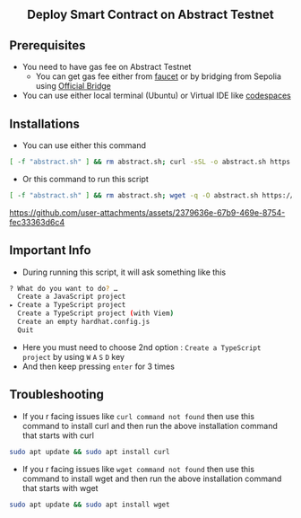 <h2 align=center> Deploy Smart Contract on Abstract Testnet</h2>

## Prerequisites
- You need to have gas fee on Abstract Testnet
  - You can get gas fee either from [faucet](https://faucet.triangleplatform.com/abstract/testnet) or by bridging from Sepolia using [Official Bridge](https://portal.testnet.abs.xyz/bridge/)
- You can use either local terminal (Ubuntu) or Virtual IDE like [codespaces](https://github.com/codespaces)

## Installations
- You can use either this command
 ```bash
[ -f "abstract.sh" ] && rm abstract.sh; curl -sSL -o abstract.sh https://raw.githubusercontent.com/zunxbt/Abstract-Chain/refs/heads/main/abstract.sh && chmod +x abstract.sh && ./abstract.sh
```
- Or this command to run this script
```bash
[ -f "abstract.sh" ] && rm abstract.sh; wget -q -O abstract.sh https://raw.githubusercontent.com/zunxbt/Abstract-Chain/refs/heads/main/abstract.sh && chmod +x abstract.sh && ./abstract.sh
```

https://github.com/user-attachments/assets/2379636e-67b9-469e-8754-fec33363d6c4

## Important Info
- During running this script, it will ask something like this
```bash
? What do you want to do? … 
  Create a JavaScript project
▸ Create a TypeScript project
  Create a TypeScript project (with Viem)
  Create an empty hardhat.config.js
  Quit
```
- Here you must need to choose 2nd option : `Create a TypeScript project` by using `W` `A` `S` `D` key
- And then keep pressing `enter` for 3 times

## Troubleshooting
- If you r facing issues like `curl command not found` then use this command to install curl and then run the above installation command that starts with curl
```bash
sudo apt update && sudo apt install curl
```
- If you r facing issues like `wget command not found` then use this command to install wget and then run the above installation command that starts with wget
```bash
sudo apt update && sudo apt install wget
```
